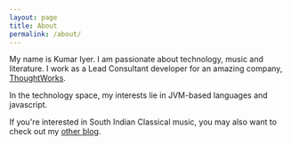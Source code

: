 ```yaml
---
layout: page
title: About
permalink: /about/
---
```


My name is Kumar Iyer. I am passionate about technology, music and literature.
I work as a Lead Consultant developer for an amazing company, [ThoughtWorks](http://www.thoughtworks.com).

In the technology space, my interests lie in JVM-based languages and javascript.

If you're interested in South Indian Classical music, you may also want to check out my [other blog](http://ragology.blogspot.in/).